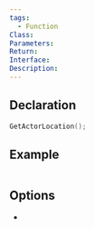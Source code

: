 ```yaml
---
tags:
  - Function
Class: 
Parameters: 
Return: 
Interface: 
Description:
---
```


## Declaration

```cpp
GetActorLocation();
```

## Example

```cpp
```

## Options
- 